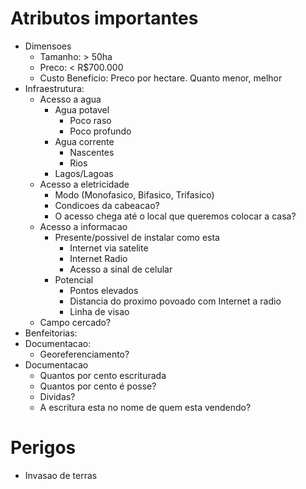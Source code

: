 # Atributos importantes
- Dimensoes 
  - Tamanho: > 50ha
  - Preco: < R$700.000
  - Custo Beneficio: Preco por hectare. Quanto menor, melhor
- Infraestrutura: 
  - Acesso a agua
    - Agua potavel
      - Poco raso
      - Poco profundo
    - Agua corrente
      - Nascentes
      - Rios
    - Lagos/Lagoas
  - Acesso a eletricidade
    - Modo (Monofasico, Bifasico, Trifasico)
    - Condicoes da cabeacao?
    - O acesso chega até o local que queremos colocar a casa?
  - Acesso a informacao
    - Presente/possivel de instalar como esta
      - Internet via satelite
      - Internet Radio
      - Acesso a sinal de celular
    - Potencial
      - Pontos elevados
      - Distancia do proximo povoado com Internet a radio
      - Linha de visao
  - Campo cercado?
- Benfeitorias:
- Documentacao:
  - Georeferenciamento?
- Documentacao
  - Quantos por cento escriturada
  - Quantos por cento é posse?
  - Dividas?
  - A escritura esta no nome de quem esta vendendo?

# Perigos
- Invasao de terras
